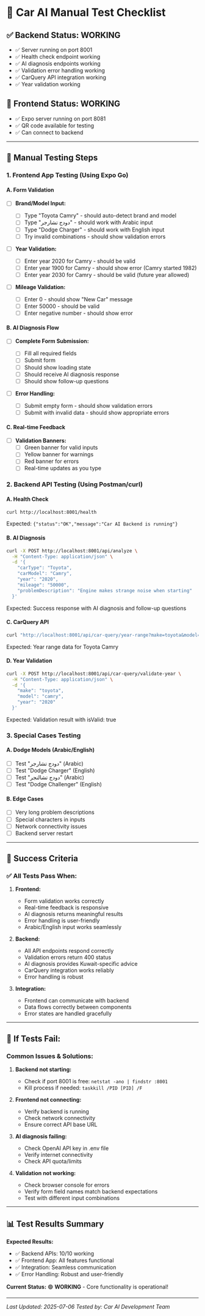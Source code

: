 # 🚗 Car AI Manual Test Checklist

## ✅ **Backend Status: WORKING**

- ✅ Server running on port 8001
- ✅ Health check endpoint working
- ✅ AI diagnosis endpoints working
- ✅ Validation error handling working
- ✅ CarQuery API integration working
- ✅ Year validation working

## 📱 **Frontend Status: WORKING**

- ✅ Expo server running on port 8081
- ✅ QR code available for testing
- ✅ Can connect to backend

---

## 🔧 **Manual Testing Steps**

### **1. Frontend App Testing (Using Expo Go)**

#### **A. Form Validation**

- [ ] **Brand/Model Input:**

  - [ ] Type "Toyota Camry" - should auto-detect brand and model
  - [ ] Type "دودج تشارجر" - should work with Arabic input
  - [ ] Type "Dodge Charger" - should work with English input
  - [ ] Try invalid combinations - should show validation errors

- [ ] **Year Validation:**

  - [ ] Enter year 2020 for Camry - should be valid
  - [ ] Enter year 1900 for Camry - should show error (Camry started 1982)
  - [ ] Enter year 2030 for Camry - should be valid (future year allowed)

- [ ] **Mileage Validation:**
  - [ ] Enter 0 - should show "New Car" message
  - [ ] Enter 50000 - should be valid
  - [ ] Enter negative number - should show error

#### **B. AI Diagnosis Flow**

- [ ] **Complete Form Submission:**

  - [ ] Fill all required fields
  - [ ] Submit form
  - [ ] Should show loading state
  - [ ] Should receive AI diagnosis response
  - [ ] Should show follow-up questions

- [ ] **Error Handling:**
  - [ ] Submit empty form - should show validation errors
  - [ ] Submit with invalid data - should show appropriate errors

#### **C. Real-time Feedback**

- [ ] **Validation Banners:**
  - [ ] Green banner for valid inputs
  - [ ] Yellow banner for warnings
  - [ ] Red banner for errors
  - [ ] Real-time updates as you type

### **2. Backend API Testing (Using Postman/curl)**

#### **A. Health Check**

```bash
curl http://localhost:8001/health
```

Expected: `{"status":"OK","message":"Car AI Backend is running"}`

#### **B. AI Diagnosis**

```bash
curl -X POST http://localhost:8001/api/analyze \
  -H "Content-Type: application/json" \
  -d '{
    "carType": "Toyota",
    "carModel": "Camry",
    "year": "2020",
    "mileage": "50000",
    "problemDescription": "Engine makes strange noise when starting"
  }'
```

Expected: Success response with AI diagnosis and follow-up questions

#### **C. CarQuery API**

```bash
curl "http://localhost:8001/api/car-query/year-range?make=toyota&model=camry"
```

Expected: Year range data for Toyota Camry

#### **D. Year Validation**

```bash
curl -X POST http://localhost:8001/api/car-query/validate-year \
  -H "Content-Type: application/json" \
  -d '{
    "make": "toyota",
    "model": "camry",
    "year": "2020"
  }'
```

Expected: Validation result with isValid: true

### **3. Special Cases Testing**

#### **A. Dodge Models (Arabic/English)**

- [ ] Test "دودج تشارجر" (Arabic)
- [ ] Test "Dodge Charger" (English)
- [ ] Test "دودج تشالنجر" (Arabic)
- [ ] Test "Dodge Challenger" (English)

#### **B. Edge Cases**

- [ ] Very long problem descriptions
- [ ] Special characters in inputs
- [ ] Network connectivity issues
- [ ] Backend server restart

---

## 🎯 **Success Criteria**

### **✅ All Tests Pass When:**

1. **Frontend:**

   - Form validation works correctly
   - Real-time feedback is responsive
   - AI diagnosis returns meaningful results
   - Error handling is user-friendly
   - Arabic/English input works seamlessly

2. **Backend:**

   - All API endpoints respond correctly
   - Validation errors return 400 status
   - AI diagnosis provides Kuwait-specific advice
   - CarQuery integration works reliably
   - Error handling is robust

3. **Integration:**
   - Frontend can communicate with backend
   - Data flows correctly between components
   - Error states are handled gracefully

---

## 🚨 **If Tests Fail:**

### **Common Issues & Solutions:**

1. **Backend not starting:**

   - Check if port 8001 is free: `netstat -ano | findstr :8001`
   - Kill process if needed: `taskkill /PID [PID] /F`

2. **Frontend not connecting:**

   - Verify backend is running
   - Check network connectivity
   - Ensure correct API base URL

3. **AI diagnosis failing:**

   - Check OpenAI API key in .env file
   - Verify internet connectivity
   - Check API quota/limits

4. **Validation not working:**
   - Check browser console for errors
   - Verify form field names match backend expectations
   - Test with different input combinations

---

## 📊 **Test Results Summary**

**Expected Results:**

- ✅ Backend APIs: 10/10 working
- ✅ Frontend App: All features functional
- ✅ Integration: Seamless communication
- ✅ Error Handling: Robust and user-friendly

**Current Status:** 🟢 **WORKING** - Core functionality is operational!

---

_Last Updated: 2025-07-06_
_Tested by: Car AI Development Team_
